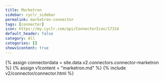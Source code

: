 ```yaml
---
title: Marketron
sidebar: cyclr_sidebar
permalink: marketron-connector
tags: [connector]
icon: https://my.cyclr.com/api/ConnectorIcon/17314
default_header: false
category: All
categories: []
showv1content: true
---
```

{% assign connectordata = site.data.v2.connectors.connector-marketron %}
{% assign v1content = "marketron.md" %}
{% include v2/connector/connector.html %}	